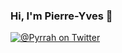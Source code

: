 ### Hi, I'm Pierre-Yves 👋

[![@_Pyrrah_ on Twitter](http://img.shields.io/badge/twitter-%40__Pyrrah__-brightgreen.svg?style=flat)](https://twitter.com/intent/follow?screen_name=_Pyrrah_)

<!--
**Pyrrah/Pyrrah** is a ✨ _special_ ✨ repository because its `README.md` (this file) appears on your GitHub profile.

Here are some ideas to get you started:

- 🔭 I’m currently working on ...
- 🌱 I’m currently learning ...
- 👯 I’m looking to collaborate on ...
- 🤔 I’m looking for help with ...
- 💬 Ask me about ...
- 📫 How to reach me: ...
- 😄 Pronouns: ...
- ⚡ Fun fact: ...
-->
